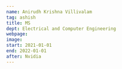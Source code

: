 ```yaml
---
name: Anirudh Krishna Villivalam
tag: ashish
title: MS
dept: Electrical and Computer Engineering
webpage: 
image: 
start: 2021-01-01
end: 2022-01-01
after: Nvidia
---
```

